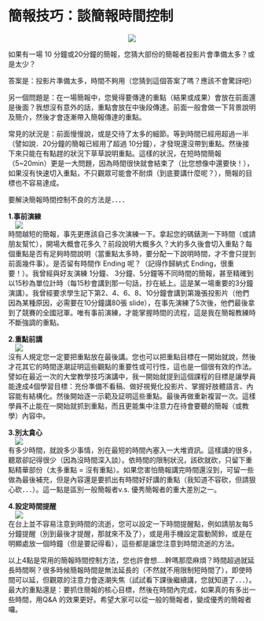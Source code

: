 # 簡報技巧：談簡報時間控制 

<div style="clear: both; text-align: center;"></div>
<div style="clear: both; text-align: center;"><a href="http://2.bp.blogspot.com/-8ZOHe0TRP2A/VhWsiFO_1CI/AAAAAAAAORI/kx91uhcgbyM/s1600/image_thumb.png" style="margin-left: 1em; margin-right: 1em;"><img border="0" src="http://2.bp.blogspot.com/-8ZOHe0TRP2A/VhWsiFO_1CI/AAAAAAAAORI/kx91uhcgbyM/s1600/image_thumb.png"/></a></div>
<div style="clear: both; text-align: center;"></div>
<p>如果有一場 10 分鐘或20分鐘的簡報，您猜大部份的簡報者投影片會準備太多？或是太少？</p>
<p>答案是：投影片準備太多，時間不夠用（您猜到這個答案了嗎？應該不會驚訝吧）</p>
<p>另一個問題是：在一場簡報中，您覺得要傳達的重點（結果或成果）會放在前面還是後面？我想沒有意外的話，重點會放在中後段傳達。前面一般會做一下背景說明及簡介，然後才會逐漸帶入簡報傳達的重點。</p>
<p>常見的狀況是：前面慢慢說，或是交待了太多的細節。等到時間已經用超過一半（譬如說．20分鐘的簡報已經用了超過 10分鐘），才發現還沒帶到重點。然後接下來只能在有點趕的狀況下草草說明重點。這樣的狀況，在短時間簡報（5~20min）更是一大問題，因為時間很快就會結束了（比您想像中還要快！），如果沒有快速切入重點，不只觀眾可能會不耐煩（到底要講什麼呢？），簡報的目標也不容易達成。</p>
<p>要解決簡報時間控制不良的方法是．．．．<a name="more"></a></p>
<p><b>1.事前演練</b><br/><a href="http://1.bp.blogspot.com/-RPVkNH18_zI/VhWsiGoJeuI/AAAAAAAAORE/ylpJheRKdm4/s1600/image_thumb_3.png" style="margin-left: 1em; margin-right: 1em; text-align: center;"><img border="0" src="http://1.bp.blogspot.com/-RPVkNH18_zI/VhWsiGoJeuI/AAAAAAAAORE/ylpJheRKdm4/s1600/image_thumb_3.png"/></a><br/>時間越短的簡報，事先更應該自己多次演練一下。拿起您的碼錶測一下時間（或請朋友幫忙），開場大概會花多久？前段說明大概多久？大約多久後會切入重點？每個重點是否有足夠時間說明（當重點太多時，要分配一下說明時間，才不會只提到前面幾件事）。是否留有時間作 Ending 呢？（記得作歸納式 Ending，很重要！）。我曾經與好友演練 1分鐘、 3分鐘、5分鐘等不同時間的簡報，甚至精確到以15秒為單位計時（每15秒會講到那一句話，抄在紙上。這是某一場重要的3分鐘演講）。我曾經要求學生記下第2、4、6、8、10分鐘會講到第幾張投影片（他們因為某種原因，必需要在10分鐘講80張 slide），在事先演練了5次後，他們最後拿到了競賽的全國冠軍。唯有事前演練，才能掌握時間的流程，這是我在簡報教練時不斷強調的重點。</p>
<p><b> 2.重點前講</b><br/><a href="http://1.bp.blogspot.com/-5VwmSYyIsqg/VhWsicAoypI/AAAAAAAAORM/kNJfeortULM/s1600/image_thumb_4.png" style="margin-left: 1em; margin-right: 1em; text-align: center;"><img border="0" src="http://1.bp.blogspot.com/-5VwmSYyIsqg/VhWsicAoypI/AAAAAAAAORM/kNJfeortULM/s1600/image_thumb_4.png"/></a><br/>沒有人規定您一定要把重點放在最後講。您也可以把重點目標在一開始就說，然後才花其它的時間逐潮証明這些觀點的重要性或可行性，這也是一個很有效的作法。譬如在最近一次的大堂教學技巧演講中，我一開始就提到這個課程的目標是讓學員能達成4個學習目標：充份準備不看稿、做好視覺化投影片、掌握好肢體語言、內容能有結構化。然後開始逐一示範及証明這些重點。最後再做重新複習一次。這樣學員不止能在一開始就抓到重點，而且更能集中注意力在待會要聽的簡報（或教學）內容中。</p>
<p><b> 3.別太貪心</b><br/><a href="http://3.bp.blogspot.com/-yqdEXGKBSnE/VhWsipqR2VI/AAAAAAAAORQ/Lzgn9oEsd0c/s1600/image_thumb_5.png" style="margin-left: 1em; margin-right: 1em; text-align: center;"><img border="0" src="http://3.bp.blogspot.com/-yqdEXGKBSnE/VhWsipqR2VI/AAAAAAAAORQ/Lzgn9oEsd0c/s1600/image_thumb_5.png"/></a><br/>有多少時間，就說多少事情，別在最短的時間內塞入一大堆資訊。這樣講的很多，聽眾卻記得很少（因為沒時間深入談）。依時間的限制狀況，該砍就砍，只留下重點精華部份（太多重點 = 沒有重點）。如果您害怕簡報講完時間還沒到，可留一些做為最後補充，但是內容還是要抓出有時間好好講的重點（我知道不容砍，但請狠心砍．．．）。這一點是區別一般簡報者v.s. 優秀簡報者的重大差別之一。</p>
<p><b>4.設定時間提醒</b><br/><a href="http://1.bp.blogspot.com/-SkkaAPv_tvY/VhWsh8PR-CI/AAAAAAAAORA/pOhOqk66bJg/s1600/778alarm_clock_thumb.jpg" style="margin-left: 1em; margin-right: 1em; text-align: center;"><img border="0" src="http://1.bp.blogspot.com/-SkkaAPv_tvY/VhWsh8PR-CI/AAAAAAAAORA/pOhOqk66bJg/s1600/778alarm_clock_thumb.jpg"/></a><br/>在台上並不容易注意到時間的流逝，您可以設定一下時間提醒點，例如請朋友每5分鐘提醒（別到最後才提醒，那就來不及了），或是用手機設定震動鬧鈴，或是在明顯處放一個時鐘（但是要記得看），這些都是讓您注意到時間流逝的方法。</p>
<p>以上4點是常用的簡報時間控制方法，您也許會想….幹嗎那麼麻煩？時間超過就延長時間啊？很多時候簡報時間是無法延長的（不然就不用限制短時間了），即使時間可以延，但觀眾的注意力會逐潮失焦（試試看下課後繼續講，您就知道了．．．）。最大的重點還是：要抓住簡報的核心目標，然後在時間內完成，如果真的有多出一些時間，用Q&amp;A 的效果更好。希望大家可以從一般的簡報者，變成優秀的簡報者囉。</p>